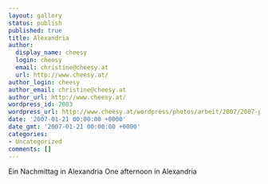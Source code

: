 ```yaml
---
layout: gallery
status: publish
published: true
title: Alexandria
author:
  display_name: cheesy
  login: cheesy
  email: christine@cheesy.at
  url: http://www.cheesy.at/
author_login: cheesy
author_email: christine@cheesy.at
author_url: http://www.cheesy.at/
wordpress_id: 2003
wordpress_url: http://www.cheesy.at/wordpress/photos/arbeit/2007/2007-peptec1/alexandria/
date: '2007-01-21 00:00:00 +0000'
date_gmt: '2007-01-21 00:00:00 +0000'
categories:
- Uncategorized
comments: []
---
```

<!--:de-->Ein Nachmittag in Alexandria
<!--:--><!--:en-->One afternoon in Alexandria
<!--:-->
